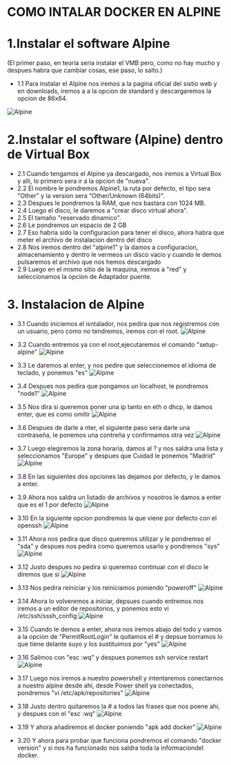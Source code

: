# COMO INTALAR DOCKER EN ALPINE

# 1.Instalar el  software Alpine
(El primer paso, en teoria seria instalar el VMB pero, como no hay mucho y despues habra que cambiar cosas, ese paso, lo salto.)

* 1.1 Para instalar el Alpine nos iremos a la pagina oficial del sistio web y en downloads, iremos a a la opcion de standard y descargaremos la opcion de 86x64.

![Alpine](https://github.com/AlejandroRocaMateu/Docker_Alpine/blob/3feb94a8ed77b50e17ca2a5a2c7e6d7b15d6acdc/1.PNG)

# 2.Instalar el  software (Alpine) dentro de Virtual Box

* 2.1 Cuando tengamos el Alpine ya descargado, nos iremos a Virtual Box y alli, lo primero sera ir a la opcion de "nueva".
* 2.2 El nombre le pondremos Alpine1, la ruta por defecto, el tipo sera "Other" y la version sera "Other/Unknown (64bits)".
* 2.3 Despues le pondremos la RAM, que nos bastara con 1024 MB.
* 2.4 Luego el disco, le daremos a "crear disco virtual ahora".
* 2.5 El tamaño "reservado dinamico".
* 2.6 Le pondremos un espacio de 2 GB
* 2.7 Eso habria sido la configuracion para tener el disco, ahora habra que meter el archivo de instalacion dentro del disco
* 2.8 Nos iremos dentro del "alpine1" y la damos a configuracion, almacenamiento y dentro le vermeos un disco vacio y cuando le demos pulsaremos el archivo que nos hemos descargado
* 2.9 Luego en el mismo sitio de la maquina, iremos a "red" y seleccionamos la opcion de Adaptador puente.


# 3. Instalacion de Alpine

* 3.1 Cuando iniciemos el isntalador, nos pedira que nos registremos con un usuario, pero como no tendremos, iremos con el root.
![Alpine](https://github.com/AlejandroRocaMateu/Docker_Alpine/blob/8381d6af8ebe99a580fb7c43cdb21e1423881ece/2.PNG)


* 3.2 Cuando entremos ya con el root,ejecutaremos el comando "setup-alpine"
![Alpine](https://github.com/AlejandroRocaMateu/Docker_Alpine/blob/75950f58077d1908025bd96cb26e9b8416460707/3.PNG)

* 3.3 Le daremos al enter, y nos pedire que seleccionemos el idioma de teclado, y ponemos "es"
![Alpine](https://github.com/AlejandroRocaMateu/Docker_Alpine/blob/58c1a5cdba2f5678112950501607629a8b94dd40/4.PNG)

* 3.4 Despues nos pedira que pongamos un localhost, le pondremos "node1"
![Alpine](https://github.com/AlejandroRocaMateu/Docker_Alpine/blob/93f97e93228f4f867906a579ca64e818141b5df6/5.PNG)

* 3.5 Nos dira si queremos poner una ip tanto en eth o dhcp, le damos enter, que es como omitir
![Alpine](https://github.com/AlejandroRocaMateu/Docker_Alpine/blob/3feb94a8ed77b50e17ca2a5a2c7e6d7b15d6acdc/1.PNG)

* 3.6 Despues de darle a nter, el siguiente paso sera darle una contraseña, le ponemos una contreña y confirmamos otra vez
![Alpine](https://github.com/AlejandroRocaMateu/Docker_Alpine/blob/3feb94a8ed77b50e17ca2a5a2c7e6d7b15d6acdc/1.PNG)

* 3.7 Luego elegiremos la zona horaria, damos al ? y nos saldra una lista y seleccionamos "Europe" y despues que Cuidad le ponemos "Madrid"
![Alpine](https://github.com/AlejandroRocaMateu/Docker_Alpine/blob/3feb94a8ed77b50e17ca2a5a2c7e6d7b15d6acdc/1.PNG)

* 3.8 En las siguientes dos opciones las dejamos por defecto, y le damos a enter.

* 3.9 Ahora nos saldra un listado de archivos y nosotros le damos a enter que es el 1 por defecto
![Alpine](https://github.com/AlejandroRocaMateu/Docker_Alpine/blob/3feb94a8ed77b50e17ca2a5a2c7e6d7b15d6acdc/1.PNG)

* 3.10 En la siguiente opcion pondremos la que viene por defecto con el openssh
![Alpine](https://github.com/AlejandroRocaMateu/Docker_Alpine/blob/3feb94a8ed77b50e17ca2a5a2c7e6d7b15d6acdc/1.PNG)

* 3.11 Ahora nos pedira que disco queremos utilizar y le pondremso el "sda" y despues nos pedira como queremos usarlo y pondremos "sys"
![Alpine](https://github.com/AlejandroRocaMateu/Docker_Alpine/blob/3feb94a8ed77b50e17ca2a5a2c7e6d7b15d6acdc/1.PNG)

* 3.12 Justo despues no pedira si queremso continuar con el disco le diremos que si
![Alpine](https://github.com/AlejandroRocaMateu/Docker_Alpine/blob/3feb94a8ed77b50e17ca2a5a2c7e6d7b15d6acdc/1.PNG)

* 3.13 Nos pedira reiniciar y los reiniciamos poniendo "poweroff"
![Alpine](https://github.com/AlejandroRocaMateu/Docker_Alpine/blob/3feb94a8ed77b50e17ca2a5a2c7e6d7b15d6acdc/1.PNG)

* 3.14 Ahora lo volveremos a iniciar, depsues cuando entremos nos iremos a un editor de repositorios, y ponemos esto vi /etc/ssh/sssh_config
![Alpine](https://github.com/AlejandroRocaMateu/Docker_Alpine/blob/3feb94a8ed77b50e17ca2a5a2c7e6d7b15d6acdc/1.PNG)

* 3.15 Cuando le demos a enter, ahora nos iremos abajo del todo y vamos a la opcion de "PermitRootLogin" le quitamos el # y depsue borramos lo que tiene delante suyo y los sustituimos por "yes" 
![Alpine](https://github.com/AlejandroRocaMateu/Docker_Alpine/blob/3feb94a8ed77b50e17ca2a5a2c7e6d7b15d6acdc/1.PNG)

* 3.16 Salimos con "esc :wq" y despues ponemos ssh service restart
![Alpine](https://github.com/AlejandroRocaMateu/Docker_Alpine/blob/3feb94a8ed77b50e17ca2a5a2c7e6d7b15d6acdc/1.PNG)

* 3.17 Luego nos iremos a nuestro powershell y intentaremos conectarnos a nuestro alpine desde ahi,  desde Power shell ya conectados, pondremos "vi /etc/apk/repositories"
![Alpine](https://github.com/AlejandroRocaMateu/Docker_Alpine/blob/3feb94a8ed77b50e17ca2a5a2c7e6d7b15d6acdc/1.PNG)

* 3.18 Justo dentro quitaremos la #  a todos las frases que nos poene ahi, y despues con el "esc :wq" 
![Alpine](https://github.com/AlejandroRocaMateu/Docker_Alpine/blob/3feb94a8ed77b50e17ca2a5a2c7e6d7b15d6acdc/1.PNG)

* 3.19 Y ahora añadiremos el docker poniendo "apk add docker"
![Alpine](https://github.com/AlejandroRocaMateu/Docker_Alpine/blob/3feb94a8ed77b50e17ca2a5a2c7e6d7b15d6acdc/1.PNG)

* 3.20 Y ahora para probar que funciona pondremos el comando "docker version" y si nos ha funcionado nos saldra toda la informaciondel docker.

